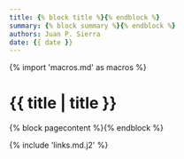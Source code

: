```yaml
---
title: {% block title %}{% endblock %}
summary: {% block summary %}{% endblock %}
authors: Juan P. Sierra
date: {{ date }}
---
```



{% import 'macros.md' as macros %}

# {{ title | title }}

{% block pagecontent %}{% endblock %}

{% include 'links.md.j2' %}